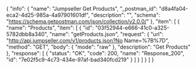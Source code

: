 {
  "info": {
    "name": "Jumpseller Get Products",
    "_postman_id": "d8a4fa04-eca2-4d25-985a-4a97901601df",
    "description": "",
    "schema": "https://schema.getpostman.com/json/collection/v2.0.0/"
  },
  "item": [
    {
      "name": "Products",
      "item": [
        {
          "id": "03f52944-e666-41c0-a325-5782dbb8a340",
          "name": "getProducts.json",
          "request": {
            "url": "http://api.jumpseller.com/v1/products.json?No Name=%7B%7D",
            "method": "GET",
            "body": {
              "mode": "raw"
            },
            "description": "Get Products"
          },
          "response": [
            {
              "status": "OK",
              "code": 200,
              "name": "Response_200",
              "id": "7e02f5c9-4c73-434e-97af-bad340fcd219"
            }
          ]
        }
      ]
    }
  ]
}